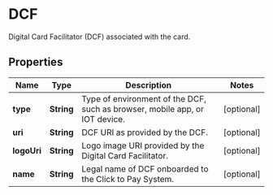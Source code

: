 

# DCF

Digital Card Facilitator (DCF) associated with the card.

## Properties

| Name | Type | Description | Notes |
|------------ | ------------- | ------------- | -------------|
|**type** | **String** | Type of environment of the DCF, such as browser, mobile app, or IOT device. |  [optional] |
|**uri** | **String** | DCF URI as provided by the DCF. |  [optional] |
|**logoUri** | **String** | Logo image URI provided by the Digital Card Facilitator. |  [optional] |
|**name** | **String** | Legal name of DCF onboarded to the Click to Pay System. |  [optional] |



